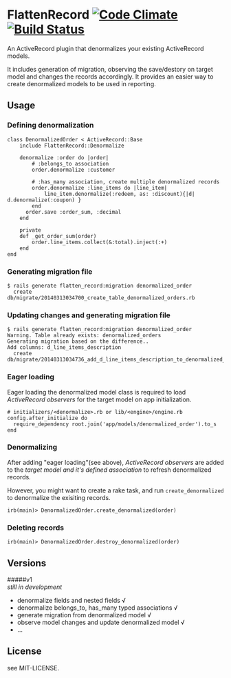 # FlattenRecord [![Code Climate](https://codeclimate.com/github/alvinsj/flatten_record.png)](https://codeclimate.com/github/alvinsj/flatten_record)  [![Build Status](https://travis-ci.org/alvinsj/flatten_record.png?branch=master)](https://travis-ci.org/alvinsj/flatten_record)

An ActiveRecord plugin that denormalizes your existing ActiveRecord models. 

It includes generation of migration, observing the save/destory on target model and changes the records accordingly. It provides an easier way to create denormalized models to be used in reporting.

## Usage

### Defining denormalization
    class DenormalizedOrder < ActiveRecord::Base
    	include FlattenRecord::Denormalize

    	denormalize :order do |order|
      		# :belongs_to association
      		order.denormalize :customer
      		
      		# :has_many association, create multiple denormalized records  
      		order.denormalize :line_items do |line_item|
        		line_item.denormalize(:redeem, as: :discount){|d| d.denormalize(:coupon) }
      		end
          order.save :order_sum, :decimal
    	end

    	private
    	def _get_order_sum(order)
      		order.line_items.collect(&:total).inject(:+)
    	end
  	end
  	
### Generating migration file
    $ rails generate flatten_record:migration denormalized_order
	  create  db/migrate/20140313034700_create_table_denormalized_orders.rb	
    
### Updating changes and generating migration file
    $ rails generate flatten_record:migration denormalized_order
    Warning. Table already exists: denormalized_orders
	Generating migration based on the difference..
	Add columns: d_line_items_description
      create  db/migrate/20140313034736_add_d_line_items_description_to_denormalized_orders.rb

### Eager loading
Eager loading the denormalized model class is required to load _ActiveRecord observers_ for the target model on app initialization.  
  
	# initializers/<denormalize>.rb or lib/<engine>/engine.rb 
	config.after_initialize do
      require_dependency root.join('app/models/denormalized_order').to_s
    end

### Denormalizing 
After adding "eager loading"(see above), _ActiveRecord observers_ are added to the _target model and it's defined association_ to refresh denormalized records.

However, you might want to create a rake task, and run ```create_denormalized``` to denormalize the exisiting records.
  
	irb(main)> DenormalizedOrder.create_denormalized(order)

### Deleting records
	irb(main)> DenormalizedOrder.destroy_denormalized(order)
    

## Versions

#####v1   
_still in development_  
- denormalize fields and nested fields √  
- denormalize belongs_to, has_many typed associations √    
- generate migration from denormalized model √   
- observe model changes and update denormalized model √  
- ...

## License  
see MIT-LICENSE.
